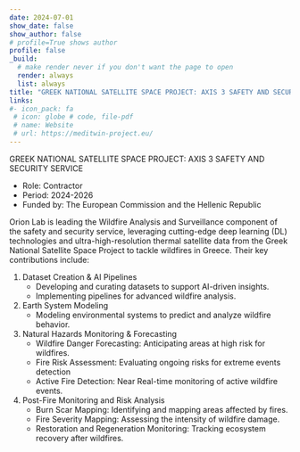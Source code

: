 ```yaml
---
date: 2024-07-01
show_date: false
show_author: false
# profile=True shows author
profile: false    
_build:
  # make render never if you don't want the page to open
  render: always
  list: always
title: "GREEK NATIONAL SATELLITE SPACE PROJECT: AXIS 3 SAFETY AND SECURITY SERVICE"
links:
#- icon_pack: fa
 # icon: globe # code, file-pdf
 # name: Website
 # url: https://meditwin-project.eu/
---
```

GREEK NATIONAL SATELLITE SPACE PROJECT: AXIS 3 SAFETY AND SECURITY SERVICE

- Role:       Contractor
- Period:     2024-2026
- Funded by:  The European Commission and the Hellenic Republic   

<!--more-->
Orion Lab is leading the Wildfire Analysis and Surveillance component of the safety and security service, leveraging cutting-edge deep learning (DL) technologies and ultra-high-resolution thermal satellite data from the Greek National Satellite Space Project to tackle wildfires in Greece. Their key contributions include:

1.	Dataset Creation & AI Pipelines
    - Developing and curating datasets to support AI-driven insights.
    - Implementing pipelines for advanced wildfire analysis.
2.	Earth System Modeling
    - Modeling environmental systems to predict and analyze wildfire behavior.
3.	Natural Hazards Monitoring & Forecasting
    -	Wildfire Danger Forecasting: Anticipating areas at high risk for wildfires.
    -	Fire Risk Assessment: Evaluating ongoing risks for extreme events detection
    -	Active Fire Detection: Near Real-time monitoring of active wildfire events.
4.	Post-Fire Monitoring and Risk Analysis
    - Burn Scar Mapping: Identifying and mapping areas affected by fires.
    - Fire Severity Mapping: Assessing the intensity of wildfire damage.
    - Restoration and Regeneration Monitoring: Tracking ecosystem recovery after wildfires.

